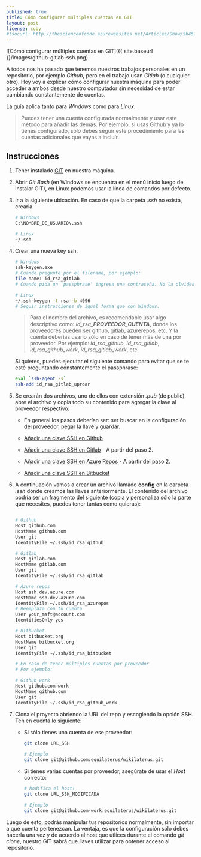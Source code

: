 ```yaml
---
published: true
title: Cómo configurar múltiples cuentas en GIT
layout: post
license: ccby
#tsocurl: http://thescienceofcode.azurewebsites.net/Articles/Show/5b4575cf407d6f33cc0e9d88
---
```

![Cómo configurar múltiples cuentas en GIT]({{ site.baseurl }}/images/github-gitlab-ssh.png)

A todos nos ha pasado que tenemos nuestros trabajos personales en un repositorio, por ejemplo *Github*, pero en el trabajo usan *Gitlab* (o cualquier otro). Hoy voy a explicar cómo configurar nuestra máquina para poder acceder a ambos desde nuestro computador sin necesidad de estar cambiando constantemente de cuentas.

<!--more-->

La guía aplica tanto para *Windows* como para *Linux*. 

> Puedes tener una cuenta configurada normalmente y usar este método para añadir las demás. Por ejemplo, si usas Github y ya lo tienes configurado, sólo debes seguir este procedimiento para las cuentas adicionales que vayas a incluír.

## Instrucciones

1. Tener instalado [GIT](https://git-scm.com/) en nuestra máquina.

2. Abrir *Git Bash* (en Windows se encuentra en el menú inicio luego de instalar GIT), en Linux podemos usar la línea de comandos por defecto.

3. Ir a la siguiente ubicación. En caso de que la carpeta *.ssh* no exista, crearla.
  
   ```bash
   # Windows 
   C:\NOMBRE_DE_USUARIO\.ssh

   # Linux
   ~/.ssh
   ```

4. Crear una nueva key ssh.

   ```bash
   # Windows 
   ssh-keygen.exe
   # Cuando pregunte por el filename, por ejemplo:
   file name: id_rsa_gitlab
   # Cuando pida un 'passphrase' ingresa una contraseña. No la olvides.
   
   # Linux
   ~/.ssh-keygen -t rsa -b 4096
   # Seguir instrucciones de igual forma que con Windows.
   ```

   > Para el nombre del archivo, es recomendable usar algo descriptivo como: *id_rsa_**PROVEEDOR**_**CUENTA***, donde los proveedores pueden ser github, gitlab, azurerepos, etc. Y la cuenta deberías usarlo sólo en caso de tener más de una por proveedor. Por ejemplo: *id_rsa_github*, *id_rsa_gitlab*, *id_rsa_github_work*, *id_rsa_gitlab_work*, etc.

   Si quieres, puedes ejecutar el siguiente comando para    evitar que se te esté preguntando constantemente el    passphrase:
   
    ```bash
    eval `ssh-agent -s`
    ssh-add id_rsa_gitlab_uproar
    ```

5. Se crearán dos archivos, uno de ellos con extensión *.pub* (de public), abre el archivo y copia todo su contenido para agregar la clave al proveedor respectivo:

   * En general los pasos deberían ser: ser buscar en la configuración del proveedor, pegar la llave y guardar.

   * [Añadir una clave SSH en Github](https://help.github.com/es/github/authenticating-to-github/adding-a-new-ssh-key-to-your-github-account)

   * [Añadir una clave SSH en Gitlab](https://www.tutorialspoint.com/gitlab/gitlab_ssh_key_setup.htm) - A partir del paso 2.

   * [Añadir una clave SSH en Azure Repos](https://docs.microsoft.com/en-us/azure/devops/repos/git/use-ssh-keys-to-authenticate?view=azure-devops&tabs=current-page) - A partir del paso 2.

   * [Añadir una clave SSH en Bitbucket](https://confluence.atlassian.com/bitbucketserver/ssh-user-keys-for-personal-use-776639793.html)

6. A continuación vamos a crear un archivo llamado **config** en la carpeta *.ssh* donde creamos las llaves anteriormente. El contenido del archivo podría ser un fragmento del siguiente (copia y personaliza sólo la parte que necesites, puedes tener tantas como quieras):

   ```bash

   # Github
   Host github.com
   HostName github.com
   User git
   IdentityFile ~/.ssh/id_rsa_github

   # Gitlab
   Host gitlab.com
   HostName gitlab.com
   User git
   IdentityFile ~/.ssh/id_rsa_gitlab

   # Azure repos
   Host ssh.dev.azure.com
   HostName ssh.dev.azure.com
   IdentityFile ~/.ssh/id_rsa_azurepos
   # Reemplaza con tu cuenta
   User your_msft@account.com
   IdentitiesOnly yes

   # Bitbucket
   Host bitbucket.org
   HostName bitbucket.org
   User git
   IdentityFile ~/.ssh/id_rsa_bitbucket

   # En caso de tener múltiples cuentas por proveedor
   # Por ejemplo:

   # Github work
   Host github.com-work
   HostName github.com
   User git
   IdentityFile ~/.ssh/id_rsa_github_work
   ```

7. Clona el proyecto abriendo la URL del repo y escogiendo la opción SSH. Ten en cuenta lo siguiente:

   * Si sólo tienes una cuenta de ese proveedor:

      ```bash
      git clone URL_SSH

      # Ejemplo
      git clone git@github.com:equilaterus/wikilaterus.git
      ```

   * Si tienes varias cuentas por proveedor, asegúrate de usar el *Host* correcto:

      ```bash
      # Modifica el host!
      git clone URL_SSH_MODIFICADA

      # Ejemplo
      git clone git@github.com-work:equilaterus/wikilaterus.git
      ```

Luego de esto, podrás manipular tus repositorios normalmente, sin importar a qué cuenta pertenezcan. La ventaja, es que la configuración sólo debes hacerla una vez y de acuerdo al host que utlices durante el comando *git clone*, nuestro GIT sabrá que llaves utilizar para obtener acceso al repositorio.
